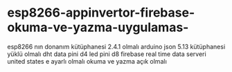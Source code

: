 # esp8266-appinvertor-firebase-okuma-ve-yazma-uygulamas-
esp8266 nın donanım kütüphanesi 2.4.1 olmalı
arduino json 5.13 kütüphanesi yüklü olmalı
dht data pini d4
led pini d8
firebase real time data serveri united states e ayarlı olmalı okuma ve yazma açık olmalı
